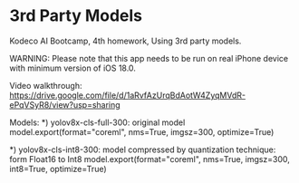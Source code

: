 #  3rd Party Models

Kodeco AI Bootcamp, 4th homework, Using 3rd party models.

WARNING:
Please note that this app needs to be run on real iPhone device with minimum version of iOS 18.0.

Video walkthrough:
https://drive.google.com/file/d/1aRvfAzUrqBdAotW4ZyqMVdR-ePqVSyR8/view?usp=sharing

Models:
*) yolov8x-cls-full-300: original model
model.export(format="coreml", nms=True, imgsz=300, optimize=True)

*) yolov8x-cls-int8-300: model compressed by quantization technique: form Float16 to Int8
model.export(format="coreml", nms=True, imgsz=300, int8=True, optimize=True)

